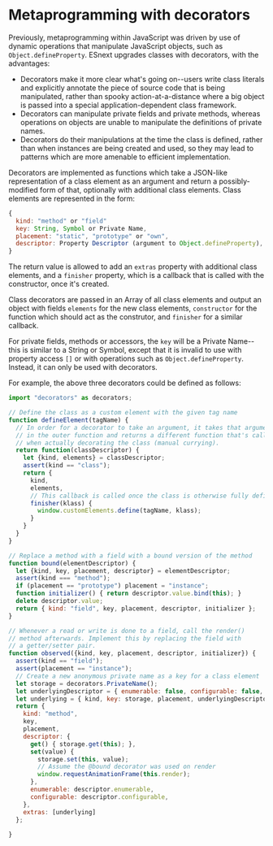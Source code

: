 # Metaprogramming with decorators

Previously, metaprogramming within JavaScript was driven by use of dynamic operations that manipulate JavaScript objects, such as `Object.defineProperty`. ESnext upgrades classes with decorators, with the advantages:
- Decorators make it more clear what's going on--users write class literals and explicitly annotate the piece of source code that is being manipulated, rather than spooky action-at-a-distance where a big object is passed into a special application-dependent class framework.
- Decorators can manipulate private fields and private methods, whereas operations on objects are unable to manipulate the definitions of private names.
- Decorators do their manipulations at the time the class is defined, rather than when instances are being created and used, so they may lead to patterns which are more amenable to efficient implementation.

Decorators are implemented as functions which take a JSON-like representation of a class element as an argument and return a possibly-modified form of that, optionally with additional class elements. Class elements are represented in the form: 

```js
{
  kind: "method" or "field"
  key: String, Symbol or Private Name,
  placement: "static", "prototype" or "own",
  descriptor: Property Descriptor (argument to Object.defineProperty),
}
```

The return value is allowed to add an `extras` property with additional class elements, and a `finisher` property, which is a callback that is called with the constructor, once it's created.

Class decorators are passed in an Array of all class elements and output an object with fields `elements` for the new class elements, `constructor` for the function which should act as the construtor, and `finisher` for a similar callback.

For private fields, methods or accessors, the `key` will be a Private Name--this is similar to a String or Symbol, except that it is invalid to use with property access `[]` or with operations such as `Object.defineProperty`. Instead, it can only be used with decorators.


For example, the above three decorators could be defined as follows:
```js
import "decorators" as decorators;

// Define the class as a custom element with the given tag name
function defineElement(tagName) {
  // In order for a decorator to take an argument, it takes that argument
  // in the outer function and returns a different function that's called
  // when actually decorating the class (manual currying).
  return function(classDescriptor) {
    let {kind, elements} = classDescriptor;
    assert(kind == "class");
    return {
      kind,
      elements,
      // This callback is called once the class is otherwise fully defined
      finisher(klass) {
        window.customElements.define(tagName, klass);
      }
    }
  }
}

// Replace a method with a field with a bound version of the method
function bound(elementDescriptor) {
  let {kind, key, placement, descriptor} = elementDescriptor;
  assert(kind === "method");
  if (placement == "prototype") placement = "instance";
  function initializer() { return descriptor.value.bind(this); }
  delete descriptor.value;
  return { kind: "field", key, placement, descriptor, initializer };
}

// Whenever a read or write is done to a field, call the render()
// method afterwards. Implement this by replacing the field with
// a getter/setter pair.
function observed({kind, key, placement, descriptor, initializer}) {
  assert(kind == "field");
  assert(placement == "instance");
  // Create a new anonymous private name as a key for a class element
  let storage = decorators.PrivateName();
  let underlyingDescriptor = { enumerable: false, configurable: false, writable: true };
  let underlying = { kind, key: storage, placement, underlyingDescriptor, initializer };
  return {
    kind: "method",
    key,
    placement,
    descriptor: {
      get() { storage.get(this); },
      set(value) {
        storage.set(this, value);
        // Assume the @bound decorator was used on render
        window.requestAnimationFrame(this.render);
      },
      enumerable: descriptor.enumerable,
      configurable: descriptor.configurable,
    },
    extras: [underlying]
  };
  
}
```
